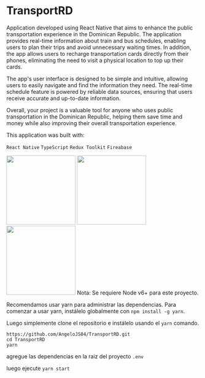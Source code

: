 # TransportRD

Application developed using React Native that aims to enhance the public transportation experience in the Dominican Republic. The application provides real-time information about train and bus schedules, enabling users to plan their trips and avoid unnecessary waiting times. In addition, the app allows users to recharge transportation cards directly from their phones, eliminating the need to visit a physical location to top up their cards.

The app's user interface is designed to be simple and intuitive, allowing users to easily navigate and find the information they need. The real-time schedule feature is powered by reliable data sources, ensuring that users receive accurate and up-to-date information.

Overall, your project is a valuable tool for anyone who uses public transportation in the Dominican Republic, helping them save time and money while also improving their overall transportation experience.

This application was built with:

`React Native`
`TypeScript`
`Redux Toolkit`
`Fireabase`

<img src="https://user-images.githubusercontent.com/52179030/198333192-fdbbc88a-5e7d-4908-b784-412b18801ddd.png" width="180">
<img src="https://user-images.githubusercontent.com/52179030/198335050-382bc098-beac-4f9b-830c-ae14eb17f191.png" width="180">
<img src="https://user-images.githubusercontent.com/52179030/198335141-03252920-3568-475f-ab51-a1eee93aef42.png" width="180">
Nota: Se requiere Node v6+ para este proyecto.

Recomendamos usar yarn para administrar las dependencias. Para comenzar a usar yarn, instálelo globalmente con `npm install -g yarn`.

Luego simplemente clone el repositorio e instálelo usando el `yarn` comando.

```
https://github.com/AngeloJS04/TransportRD.git
cd TransportRD
yarn
```
agregue las dependencias en la raiz del proyecto `.env`

luego ejecute `yarn start`
